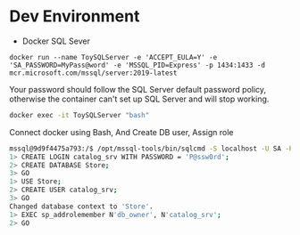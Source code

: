 # Dev Environment

- Docker SQL Sever

```curl
docker run --name ToySQLServer -e 'ACCEPT_EULA=Y' -e 'SA_PASSWORD=MyPass@word' -e 'MSSQL_PID=Express' -p 1434:1433 -d mcr.microsoft.com/mssql/server:2019-latest
```

Your password should follow the SQL Server default password policy, otherwise the container can't set up SQL Server and will stop working.


```bash
docker exec -it ToySQLServer "bash"
```

Connect docker using Bash, And Create DB user, Assign role

```bash
mssql@9d9f4475a793:/$ /opt/mssql-tools/bin/sqlcmd -S localhost -U SA -P "MyPass@word"
1> CREATE LOGIN catalog_srv WITH PASSWORD = 'P@ssw0rd';
2> CREATE DATABASE Store;
3> GO
1> USE Store;
2> CREATE USER catalog_srv;
3> GO
Changed database context to 'Store'.
1> EXEC sp_addrolemember N'db_owner', N'catalog_srv';
2> GO
```